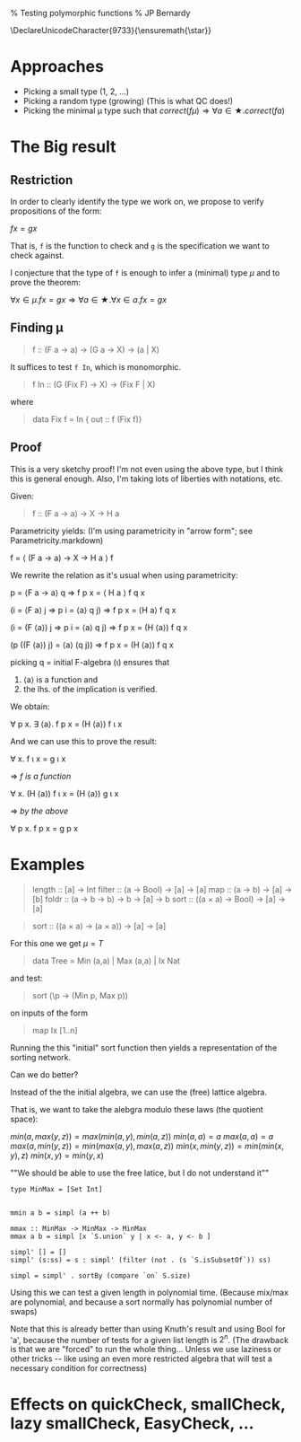 % Testing polymorphic functions
% JP Bernardy

\DeclareUnicodeCharacter{9733}{\ensuremath{\star}} 

# Approaches

* Picking a small type (1, 2, ...)
* Picking a random type (growing) (This is what QC does!)
* Picking the minimal μ type such that  $correct (f μ) ⇒ ∀ a ∈ ★. correct (f a)$

# The Big result

## Restriction

In order to clearly identify the type we work on, we propose to verify propositions of the form:

$f x = g x$

That is, `f` is the function to check and `g` is the specification we want to check against.

I conjecture that the type of `f` is enough to infer a (minimal) type $μ$
and to prove the theorem:

$∀ x ∈ μ. f x = g x ⇒ ∀ a ∈ ★. ∀ x ∈ a. f x = g x$


## Finding μ

> f :: (F a -> a) -> (G a -> X) -> (a | X)

It suffices to test `f In`, which is monomorphic.

> f In :: (G (Fix F) -> X) -> (Fix F | X)

where

> data Fix f = In { out :: f (Fix f)}

## Proof

This is a very sketchy proof! I'm not even using the above type, but I think
this is general enough. Also, I'm taking lots of liberties with notations, etc.

Given:

> f :: (F a → a) → X → H a

Parametricity yields: (I'm using parametricity in "arrow form"; see Parametricity.markdown)

f = ⟨ (F a → a) → X → H a ⟩ f

We rewrite the relation as it's usual when using parametricity:

p = ⟨F a → a⟩ q ⇒  f p x = ⟨ H a ⟩ f q x

(i = ⟨F a⟩ j ⇒  p i = ⟨a⟩ q j) ⇒  f p x = ⟨H a⟩ f q x

(i = (F ⟨a⟩) j ⇒  p i = ⟨a⟩ q j) ⇒  f p x = (H ⟨a⟩) f q x

(p ((F ⟨a⟩) j) = ⟨a⟩ (q j)) ⇒  f p x = (H ⟨a⟩) f q x

picking q = initial F-algebra (ι) ensures that
1. ⟨a⟩ is a function and
2. the lhs. of the implication is verified.


We obtain:

∀ p x. ∃ ⟨a⟩. f p x = (H ⟨a⟩) f ι x

And we can use this to prove the result:

∀ x. f ι x = g ι x

⇒   *f is a function*

∀ x. (H ⟨a⟩) f ι x = (H ⟨a⟩) g ι x 

⇒   *by the above*

∀ p x. f p x = g p x




# Examples

> length :: [a] → Int
> filter :: (a → Bool) → [a] → [a]
> map :: (a → b) → [a] → [b]
> foldr :: (a → b → b) → b → [a] → b
> sort :: ((a × a) → Bool) → [a] → [a]

> sort :: ((a × a) → (a × a)) → [a] → [a]

For this one we get $μ = T$

> data Tree = Min (a,a) | Max (a,a) | Ix Nat

and test:

> sort (\p -> (Min p, Max p)) 

on inputs of the form 

> map Ix [1..n]

Running the this "initial" sort function then yields a representation of the sorting network.

Can we do better? 

Instead of the the initial algebra, we can use the (free) lattice algebra.

That is, we want to take the alebgra modulo these laws (the quotient space):

$min (a,max(y,z)) = max (min (a,y), min(a,z))$
$min (a,a) = a$
$max (a,a) = a$
$max (a,min(y,z)) = min (max (a,y), max(a,z))$
$min (x,min(y,z)) = min (min(x,y),z)$
$min (x,y) = min (y,x)$

""We should be able to use the free latice, but I do not understand it""

~~~~
type MinMax = [Set Int]


mmin a b = simpl (a ++ b)

mmax :: MinMax -> MinMax -> MinMax
mmax a b = simpl [x `S.union` y | x <- a, y <- b ]

simpl' [] = []
simpl' (s:ss) = s : simpl' (filter (not . (s `S.isSubsetOf`)) ss)

simpl = simpl' . sortBy (compare `on` S.size)
~~~~

Using this we can test a given length in polynomial time. 
(Because mix/max are polynomial, and because a sort normally has polynomial number of swaps)

Note that this is already better than using Knuth's result and using Bool for
'a', because the number of tests for a given list length is $2^n$. (The drawback
is that we are "forced" to run the whole thing... Unless we use laziness or
other tricks -- like using an even more restricted algebra that will test a
necessary condition for correctness)


# Effects on quickCheck, smallCheck, lazy smallCheck, EasyCheck, ...


